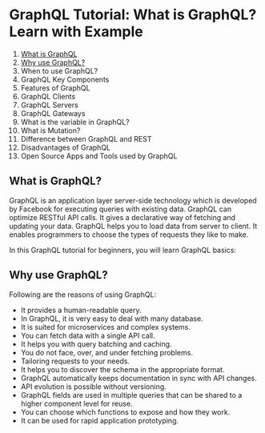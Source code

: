 # GraphQL Tutorial: What is GraphQL? Learn with Example


1. [What is GraphQL](#What-is-GraphQL?)
2. [Why use GraphQL?](#Why-use-GraphQL?)
3. When to use GraphQL?
4. GraphQL Key Components
5. Features of GraphQL
6. GraphQL Clients
7. GraphQL Servers
8. GraphQL Gateways
9. What is the variable in GraphQL?
10. What is Mutation?
11. Difference between GraphQL and REST
12. Disadvantages of GraphQL
13. Open Source Apps and Tools used by GraphQL


## What is GraphQL?

GraphQL is an application layer server-side technology which is developed by Facebook for executing queries with existing data. GraphQL can optimize RESTful API calls. It gives a declarative way of fetching and updating your data. GraphQL helps you to load data from server to client. It enables programmers to choose the types of requests they like to make.

In this GraphQL tutorial for beginners, you will learn GraphQL basics:


## Why use GraphQL?

Following are the reasons of using GraphQL:

* It provides a human-readable query.
* In GraphQL, it is very easy to deal with many database.
* It is suited for microservices and complex systems.
* You can fetch data with a single API call.
* It helps you with query batching and caching.
* You do not face, over, and under fetching problems.
* Tailoring requests to your needs.
* It helps you to discover the schema in the appropriate format.
* GraphQL automatically keeps documentation in sync with API changes.
* API evolution is possible without versioning.
* GraphQL fields are used in multiple queries that can be shared to a higher component level for reuse.
* You can choose which functions to expose and how they work.
* It can be used for rapid application prototyping.


